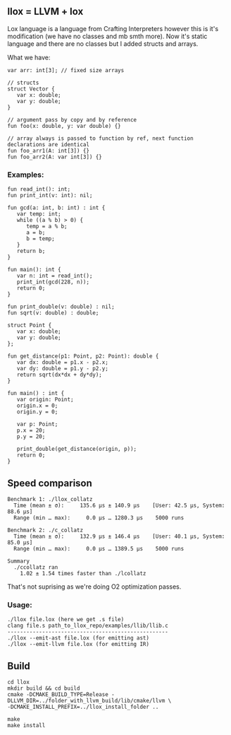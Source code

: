 ## llox = LLVM + lox
Lox language is a language from Crafting Interpreters however this is it's modification (we have no classes and mb smth more). Now it's static language and there are no classes but I added structs and arrays. 

What we have:
```
var arr: int[3]; // fixed size arrays

// structs
struct Vector {
   var x: double;
   var y: double;
}

// argument pass by copy and by reference
fun foo(x: double, y: var double) {}

// array always is passed to function by ref, next function declarations are identical
fun foo_arr1(A: int[3]) {}
fun foo_arr2(A: var int[3]) {}
```

### Examples:
```
fun read_int(): int;
fun print_int(v: int): nil;

fun gcd(a: int, b: int) : int {
   var temp: int;
   while ((a % b) > 0) {
      temp = a % b;
      a = b;
      b = temp;
   }
   return b;
}

fun main(): int {
   var n: int = read_int();
   print_int(gcd(228, n));
   return 0;
}
```

```
fun print_double(v: double) : nil;
fun sqrt(v: double) : double;

struct Point {
   var x: double;
   var y: double;
};

fun get_distance(p1: Point, p2: Point): double {
   var dx: double = p1.x - p2.x;
   var dy: double = p1.y - p2.y;
   return sqrt(dx*dx + dy*dy);
}

fun main() : int {
   var origin: Point;
   origin.x = 0;
   origin.y = 0;

   var p: Point;
   p.x = 20;
   p.y = 20;

   print_double(get_distance(origin, p));
   return 0;
}
```



## Speed comparison
```
Benchmark 1: ./llox_collatz 
  Time (mean ± σ):     135.6 µs ± 140.9 µs    [User: 42.5 µs, System: 88.6 µs]
  Range (min … max):     0.0 µs … 1280.3 µs    5000 runs
 
Benchmark 2: ./c_collatz
  Time (mean ± σ):     132.9 µs ± 146.4 µs    [User: 40.1 µs, System: 85.0 µs]
  Range (min … max):     0.0 µs … 1389.5 µs    5000 runs

Summary
  ./ccollatz ran
    1.02 ± 1.54 times faster than ./lcollatz
```
That's not suprising as we're doing O2 optimization passes.

### Usage:

```
./llox file.lox (here we get .s file)
clang file.s path_to_llox_repo/examples/llib/llib.c 
---------------------------------------------------
./llox --emit-ast file.lox (for emitting ast)
./llox --emit-llvm file.lox (for emitting IR)
```

## Build
```
cd llox
mkdir build && cd build
cmake -DCMAKE_BUILD_TYPE=Release -DLLVM_DIR=../folder_with_llvm_build/lib/cmake/llvm \ 
-DCMAKE_INSTALL_PREFIX=../llox_install_folder ..

make
make install
```
